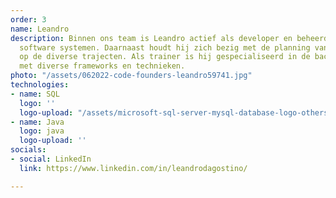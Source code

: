 ```yaml
---
order: 3
name: Leandro
description: Binnen ons team is Leandro actief als developer en beheerder van onze
  software systemen. Daarnaast houdt hij zich bezig met de planning van de docenten
  op de diverse trajecten. Als trainer is hij gespecialiseerd in de backend en werkt
  met diverse frameworks en technieken.
photo: "/assets/062022-code-founders-leandro59741.jpg"
technologies:
- name: SQL
  logo: ''
  logo-upload: "/assets/microsoft-sql-server-mysql-database-logo-others-small.png"
- name: Java
  logo: java
  logo-upload: ''
socials:
- social: LinkedIn
  link: https://www.linkedin.com/in/leandrodagostino/

---
```

